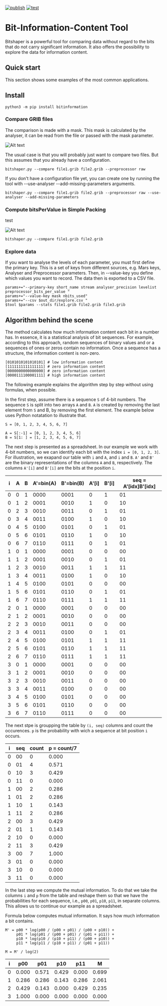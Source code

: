 [![publish](https://github.com/joobog/bitinformation/actions/workflows/publish.yaml/badge.svg)](https://github.com/joobog/bitinformation/actions/workflows/publish.yaml)
[![test](https://github.com/joobog/bitinformation/actions/workflows/ci.yaml/badge.svg)](https://github.com/joobog/bitinformation/actions/workflows/ci.yaml)



# Bit-Information-Content Tool

Bitshaper is a powerful tool for comparing data without regard to the bits that do not carry significant information. 
It also offers the possibility to explore the data for information content.

## Quick start
This section shows some examples of the most common applications.

## Install

    python3 -m pip install bitinformation

### Compare GRIB files
The comparison is made with a mask. This mask is calculated by the analyser, it can be read from the file or passed with the mask parameter.

![Alt text](./figures/comparison_workflow_identity.d2.png?raw=true "Title")

The usual case is that you will probably just want to compare two files. 
But this assumes that you already have a configuration.

    bitshaper.py --compare file1.grib file2.grib --preprocessor raw

If you don't have a configuration file yet, you can create one by running the tool with --use-analyser --add-missing-parameters arguments.

    bitshaper.py --compare file1.grib file2.grib --preprocessor raw --use-analyser --add-missing-parameters

### Compute bitsPerValue in Simple Packing
test

![Alt text](./figures/analysis_workflow.d2.png?raw=true "Analysis workflow")

    bitshaper.py --compare file1.grib file2.grib

### Explore data
If you want to analyse the levels of each parameter, you must first define the primary key. 
This is a set of keys from different sources, e.g. Mars keys, Analyser and Preprocessor parameters.
Then, in --value-key you define which values you want to record.
The data then is exported to a CSV file.

    params+="--primary-key short_name stream analyser_precision levelist preprocessor_bits_per_value "
    params+="--value-key mask nbits_used"
    params+="--csv $out_dir/explore.csv "
    $tool $params --stats file1.grib file2.grib file3.grib



## Algorithm behind the scene
The method calculates how much information content each bit in a number has.
In essence, it is a statistical analysis of bit sequences.
For example, according to this approach, random sequences of binary values and or a sequences of ones or zeros contain no information.
Once a sequence has a structure, the information content is non-zero.

    [0101010101010101] # low information content
    [1111111111111111] # zero information content
    [0000000000000000] # zero information content
    [0000111100001111] # high information content


The following example explains the algorithm step by step without using formulas, when possible.

In the first step, assume there is a sequence `S` of 4-bit numbers. 
The sequence `S` is split into two arrays `A` and `B`. 
`A` is created by removing the last element from `S` and B, by removing the first element.
The example below uses Python notatation to illustrate that.

    S = [0, 1, 2, 3, 4, 5, 6, 7]

    A = S[:-1] = [0, 1, 2, 3, 4, 5, 6]
    B = S[1: ] = [1, 2, 3, 4, 5, 6, 7]


The next step is presented as a spreadsheet. 
In our example we work with 4-bit numbers, so we can identify each bit with the index `i = [0, 1, 2, 3]`.
For illustration, we exapand our table with `i` and `A`, and `i` and `B`.
`A'` and `B'` are the binary representations of the columns `A` and `B`, respectively.
The columns `A'[i]` and `B'[i]` are the bits at the position `i`.



 | i | A | B | A'=bin(A) | B'=bin(B) | A'[i] | B'[i] | seq = A'[idx]B'[idx] | 
 | - | - | - | -         | -         | -     | -     | -                    | 
 | 0 | 0 | 1 | 0000      | 0001      | 0     | 1     | 01                   | 
 | 0 | 1 | 2 | 0001      | 0010      | 1     | 0     | 10                   | 
 | 0 | 2 | 3 | 0010      | 0011      | 0     | 1     | 01                   | 
 | 0 | 3 | 4 | 0011      | 0100      | 1     | 0     | 10                   | 
 | 0 | 4 | 5 | 0100      | 0101      | 0     | 1     | 01                   | 
 | 0 | 5 | 6 | 0101      | 0110      | 1     | 0     | 10                   | 
 | 0 | 6 | 7 | 0110      | 0111      | 0     | 1     | 01                   | 
 | 1 | 0 | 1 | 0000      | 0001      | 0     | 0     | 00                   | 
 | 1 | 1 | 2 | 0001      | 0010      | 0     | 1     | 01                   | 
 | 1 | 2 | 3 | 0010      | 0011      | 1     | 1     | 11                   | 
 | 1 | 3 | 4 | 0011      | 0100      | 1     | 0     | 10                   | 
 | 1 | 4 | 5 | 0100      | 0101      | 0     | 0     | 00                   | 
 | 1 | 5 | 6 | 0101      | 0110      | 0     | 1     | 01                   | 
 | 1 | 6 | 7 | 0110      | 0111      | 1     | 1     | 11                   | 
 | 2 | 0 | 1 | 0000      | 0001      | 0     | 0     | 00                   | 
 | 2 | 1 | 2 | 0001      | 0010      | 0     | 0     | 00                   | 
 | 2 | 2 | 3 | 0010      | 0011      | 0     | 0     | 00                   | 
 | 2 | 3 | 4 | 0011      | 0100      | 0     | 1     | 01                   | 
 | 2 | 4 | 5 | 0100      | 0101      | 1     | 1     | 11                   | 
 | 2 | 5 | 6 | 0101      | 0110      | 1     | 1     | 11                   | 
 | 2 | 6 | 7 | 0110      | 0111      | 1     | 1     | 11                   | 
 | 3 | 0 | 1 | 0000      | 0001      | 0     | 0     | 00                   | 
 | 3 | 1 | 2 | 0001      | 0010      | 0     | 0     | 00                   | 
 | 3 | 2 | 3 | 0010      | 0011      | 0     | 0     | 00                   | 
 | 3 | 3 | 4 | 0011      | 0100      | 0     | 0     | 00                   | 
 | 3 | 4 | 5 | 0100      | 0101      | 0     | 0     | 00                   | 
 | 3 | 5 | 6 | 0101      | 0110      | 0     | 0     | 00                   | 
 | 3 | 6 | 7 | 0110      | 0111      | 0     | 0     | 00                   | 


The next stpe is groupping the table by `(i, seq)` columns and count the occurences.
`p` is the probability with wich a sequence at bit position `i` occurs.

| i | seq | count | p = count/7 | 
| - | -   | -     | -           | 
| 0 | 00  | 0     | 0.000       | 
| 0 | 01  | 4     | 0.571       | 
| 0 | 10  | 3     | 0.429       | 
| 0 | 11  | 0     | 0.000       | 
| 1 | 00  | 2     | 0.286       | 
| 1 | 01  | 2     | 0.286       | 
| 1 | 10  | 1     | 0.143       | 
| 1 | 11  | 2     | 0.286       | 
| 2 | 00  | 3     | 0.429       | 
| 2 | 01  | 1     | 0.143       | 
| 2 | 10  | 0     | 0.000       | 
| 2 | 11  | 3     | 0.429       | 
| 3 | 00  | 7     | 1.000       | 
| 3 | 01  | 0     | 0.000       | 
| 3 | 10  | 0     | 0.000       | 
| 3 | 11  | 0     | 0.000       | 

In the last step we compute the mutual information.
To do that we take the columns `i` and `p` from the table and reshape them so that we have the probabilities for each sequence, i.e., `p00`, `p01`, `p10`, `p11`, in separate columns. 
This allows us to continue our example as a spreadsheet.


  <!--- `p0x = p00+p01` is the probability that `seq` starts with a `0`.-->
  <!--- `px0 = p00+p10` is the probability that `seq` ends with a `0`.-->
  <!--- `p1x = p10+p11` is the probability that `seq` starts with a `1`.-->
  <!--- `px1 = p01+p11` is the probability that `seq` ends with a `1`.-->


<!--Formula for computing mutual informaiton.-->

<!--M = p00 * log(p00 / p0x / px0) +-->
<!--    p01 * log(p01 / p0x / px1) +-->
<!--    p10 * log(p10 / p1x / px0) +-->
<!--    p11 * log(p11 / p1x / px1)-->

<!--    M = M / log(2)-->

<!--| bit | p00   | p01   | p10   | p11   | p0x   | p1x   | px0   | px1   | M00   | M01    | M10   | M11   | M     | -->
<!--| -   | -     | -     | -     | -     | -     | -     | -     | -     | -     | -      | -     | -     | -     | -->
<!--| 0   | 0.000 | 0.571 | 0.429 | 0.000 | 0.571 | 0.429 | 0.429 | 0.571 | 0.000 | 0.210  | 0.000 | 0.000 | 0.699 | -->
<!--| 1   | 0.286 | 0.286 | 0.143 | 0.286 | 0.571 | 0.429 | 0.429 | 0.571 | 0.019 | 0.019  | 0.177 | 0.405 | 2.061 | -->
<!--| 2   | 0.429 | 0.143 | 0.000 | 0.429 | 0.571 | 0.429 | 0.429 | 0.571 | 0.104 | -0.033 | 0.000 | 0.000 | 0.235 | -->
<!--| 3   | 1.000 | 0.000 | 0.000 | 0.000 | 1.000 | 0.000 | 1.000 | 0.000 | 0.000 | 0.000  | 0.000 | 0.000 | 0.000 | -->

Formula below computes mutual information.
It says how much information a bit contains.

    M' = p00 * log(p00 / (p00 + p01) / (p00 + p10)) +
         p01 * log(p01 / (p00 + p01) / (p01 + p11)) +
         p10 * log(p10 / (p10 + p11) / (p00 + p10)) +
         p11 * log(p11 / (p10 + p11) / (p01 + p11))

    M = M' / log(2)

| i | p00   | p01   | p10   | p11   | M     | 
| - | -     | -     | -     | -     | -     | 
| 0 | 0.000 | 0.571 | 0.429 | 0.000 | 0.699 | 
| 1 | 0.286 | 0.286 | 0.143 | 0.286 | 2.061 | 
| 2 | 0.429 | 0.143 | 0.000 | 0.429 | 0.235 | 
| 3 | 1.000 | 0.000 | 0.000 | 0.000 | 0.000 | 
													
